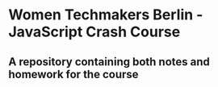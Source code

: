 # Women Techmakers Berlin - JavaScript Crash Course

## A repository containing both notes and homework for the course
